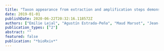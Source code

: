 ```yaml
---
title: "Taxon appearance from extraction and amplification steps demonstrates the value of multiple controls in tick microbiota analysis"
date: 2019-01-01
publishDate: 2020-06-22T20:32:16.118572Z
authors: ["Emilie Lejal", "Agustı́n Estrada-Peña", "Maud Marsot", "Jean-François Cosson", "Olivier Rué", "Mahendra Mariadassou", "Cédric Midoux", "Muriel Vayssier-Taussat", "Thomas Pollet"]
publication_types: ["2"]
abstract: ""
featured: false
publication: "*bioRxiv*"
---
```



